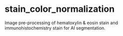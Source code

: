 # stain_color_normalization
Image pre-processing of hematoxylin &amp; eosin stain and immunohistochemistry stain for AI segmentation.
